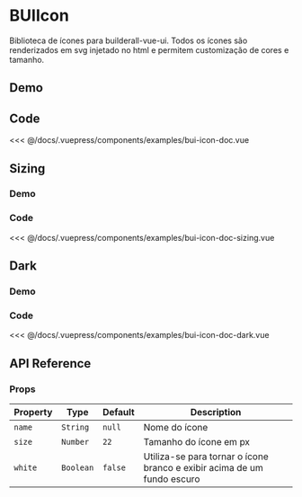 # BUIIcon
Biblioteca de ícones para builderall-vue-ui. Todos os ícones são renderizados em svg injetado no html e permitem customização de cores e tamanho.

## Demo
<Demo componentName="examples-bui-icon-doc" />

## Code
<SourceCode>
<<< @/docs/.vuepress/components/examples/bui-icon-doc.vue
</SourceCode>

## Sizing

### Demo
<Demo componentName="examples-bui-icon-doc-sizing" />

### Code
<SourceCode>
<<< @/docs/.vuepress/components/examples/bui-icon-doc-sizing.vue
</SourceCode>

## Dark

### Demo
<Demo componentName="examples-bui-icon-doc-dark" />

### Code
<SourceCode>
<<< @/docs/.vuepress/components/examples/bui-icon-doc-dark.vue
</SourceCode>

## API Reference

### Props

| Property | Type | Default | Description |
| -------- | ---- | ------- | ----------- |
| `name` | `String` | `null` | Nome do ícone |
| `size` | `Number` | `22` | Tamanho do ícone em px |
| `white` | `Boolean` | `false` | Utiliza-se para tornar o ícone branco e exibir acima de um fundo escuro |